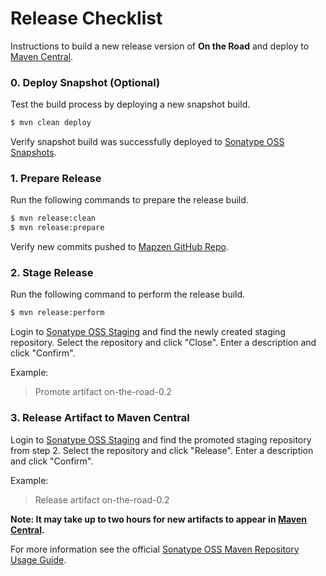 # Release Checklist

Instructions to build a new release version of **On the Road** and deploy to [Maven Central][4].

### 0. Deploy Snapshot (Optional)

Test the build process by deploying a new snapshot build.

```bash
$ mvn clean deploy
```

Verify snapshot build was successfully deployed to [Sonatype OSS Snapshots][1].

### 1. Prepare Release

Run the following commands to prepare the release build.

```bash
$ mvn release:clean
$ mvn release:prepare
```
Verify new commits pushed to [Mapzen GitHub Repo][2].

### 2. Stage Release

Run the following command to perform the release build.

```bash
$ mvn release:perform
```
Login to [Sonatype OSS Staging][3] and find the newly created staging repository. Select the repository and click "Close". Enter a description and click "Confirm".

Example:

> Promote artifact on-the-road-0.2

### 3. Release Artifact to Maven Central

Login to [Sonatype OSS Staging][3] and find the promoted staging repository from step 2. Select the repository and click "Release". Enter a description and click "Confirm".

Example:

> Release artifact on-the-road-0.2

**Note: It may take up to two hours for new artifacts to appear in [Maven Central][4].**

For more information see the official [Sonatype OSS Maven Repository Usage Guide][5].

[1]:https://oss.sonatype.org/#view-repositories;snapshots~browsestorage
[2]:https://github.com/mapzen/on-the-road
[3]:https://oss.sonatype.org/#stagingRepositories
[4]:http://search.maven.org/
[5]:https://docs.sonatype.org/display/Repository/Sonatype+OSS+Maven+Repository+Usage+Guide
